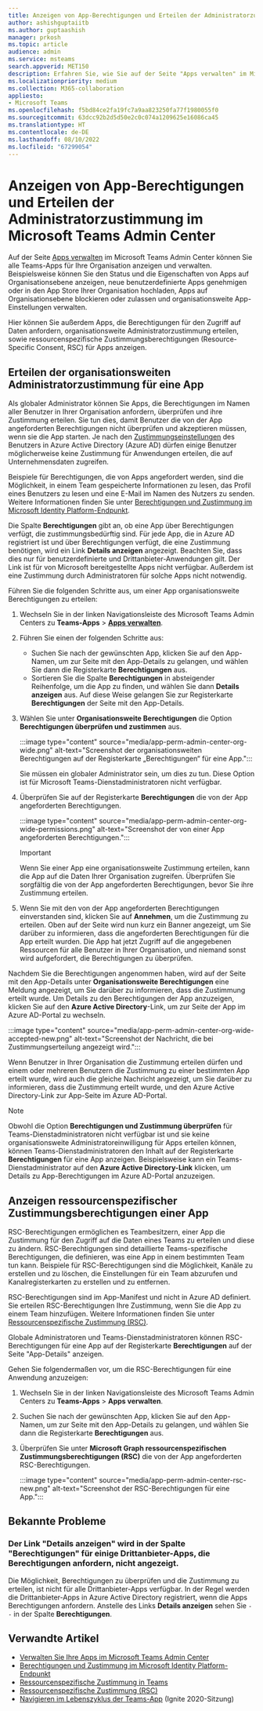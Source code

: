 ```yaml
---
title: Anzeigen von App-Berechtigungen und Erteilen der Administratorzustimmung im Microsoft Teams Admin Center
author: ashishguptaiitb
ms.author: guptaashish
manager: prkosh
ms.topic: article
audience: admin
ms.service: msteams
search.appverid: MET150
description: Erfahren Sie, wie Sie auf der Seite "Apps verwalten" im Microsoft Teams-Administrationszentrum die von Apps angeforderten Berechtigungen anzeigen und den Apps eine Admin-Zustimmung erteilen.
ms.localizationpriority: medium
ms.collection: M365-collaboration
appliesto:
- Microsoft Teams
ms.openlocfilehash: f5bd84ce2fa19fc7a9aa823250fa77f1980055f0
ms.sourcegitcommit: 63dcc92b2d5d50e2c0c074a1209625e16086ca45
ms.translationtype: HT
ms.contentlocale: de-DE
ms.lasthandoff: 08/10/2022
ms.locfileid: "67299054"
---
```

# <a name="view-app-permissions-and-grant-admin-consent-in-the-microsoft-teams-admin-center"></a>Anzeigen von App-Berechtigungen und Erteilen der Administratorzustimmung im Microsoft Teams Admin Center

Auf der Seite [Apps verwalten](manage-apps.md) im Microsoft Teams Admin Center können Sie alle Teams-Apps für Ihre Organisation anzeigen und verwalten. Beispielsweise können Sie den Status und die Eigenschaften von Apps auf Organisationsebene anzeigen, neue benutzerdefinierte Apps genehmigen oder in den App Store Ihrer Organisation hochladen, Apps auf Organisationsebene blockieren oder zulassen und organisationsweite App-Einstellungen verwalten.

Hier können Sie außerdem Apps, die Berechtigungen für den Zugriff auf Daten anfordern, organisationsweite Administratorzustimmung erteilen, sowie ressourcenspezifische Zustimmungsberechtigungen (Resource-Specific Consent, RSC) für Apps anzeigen.

## <a name="grant-org-wide-admin-consent-to-an-app"></a>Erteilen der organisationsweiten Administratorzustimmung für eine App

Als globaler Administrator können Sie Apps, die Berechtigungen im Namen aller Benutzer in Ihrer Organisation anfordern, überprüfen und ihre Zustimmung erteilen. Sie tun dies, damit Benutzer die von der App angeforderten Berechtigungen nicht überprüfen und akzeptieren müssen, wenn sie die App starten. Je nach den [Zustimmungseinstellungen](/azure/active-directory/manage-apps/configure-user-consent) des Benutzers in Azure Active Directory (Azure AD) dürfen einige Benutzer möglicherweise keine Zustimmung für Anwendungen erteilen, die auf Unternehmensdaten zugreifen.

Beispiele für Berechtigungen, die von Apps angefordert werden, sind die Möglichkeit, in einem Team gespeicherte Informationen zu lesen, das Profil eines Benutzers zu lesen und eine E-Mail im Namen des Nutzers zu senden. Weitere Informationen finden Sie unter [Berechtigungen und Zustimmung im Microsoft Identity Platform-Endpunkt](/azure/active-directory/develop/v2-permissions-and-consent).

Die Spalte **Berechtigungen** gibt an, ob eine App über Berechtigungen verfügt, die zustimmungsbedürftig sind. Für jede App, die in Azure AD registriert ist und über Berechtigungen verfügt, die eine Zustimmung benötigen, wird ein Link **Details anzeigen** angezeigt. Beachten Sie, dass dies nur für benutzerdefinierte und Drittanbieter-Anwendungen gilt. Der Link ist für von Microsoft bereitgestellte Apps nicht verfügbar. Außerdem ist eine Zustimmung durch Administratoren für solche Apps nicht notwendig.

Führen Sie die folgenden Schritte aus, um einer App organisationsweite Berechtigungen zu erteilen:

1. Wechseln Sie in der linken Navigationsleiste des Microsoft Teams Admin Centers zu **Teams-Apps** > **[Apps verwalten](https://admin.teams.microsoft.com/policies/manage-apps)**.

1. Führen Sie einen der folgenden Schritte aus:
    * Suchen Sie nach der gewünschten App, klicken Sie auf den App-Namen, um zur Seite mit den App-Details zu gelangen, und wählen Sie dann die Registerkarte **Berechtigungen** aus.
    * Sortieren Sie die Spalte **Berechtigungen** in absteigender Reihenfolge, um die App zu finden, und wählen Sie dann **Details anzeigen** aus. Auf diese Weise gelangen Sie zur Registerkarte **Berechtigungen** der Seite mit den App-Details.

1. Wählen Sie unter **Organisationsweite Berechtigungen** die Option **Berechtigungen überprüfen und zustimmen** aus.

    :::image type="content" source="media/app-perm-admin-center-org-wide.png" alt-text="Screenshot der organisationsweiten Berechtigungen auf der Registerkarte „Berechtigungen“ für eine App.":::

    Sie müssen ein globaler Administrator sein, um dies zu tun. Diese Option ist für Microsoft Teams-Dienstadministratoren nicht verfügbar.

1. Überprüfen Sie auf der Registerkarte **Berechtigungen** die von der App angeforderten Berechtigungen.

    :::image type="content" source="media/app-perm-admin-center-org-wide-permissions.png" alt-text="Screenshot der von einer App angeforderten Berechtigungen.":::

    > [!IMPORTANT]
    > Wenn Sie einer App eine organisationsweite Zustimmung erteilen, kann die App auf die Daten Ihrer Organisation zugreifen. Überprüfen Sie sorgfältig die von der App angeforderten Berechtigungen, bevor Sie ihre Zustimmung erteilen.

1. Wenn Sie mit den von der App angeforderten Berechtigungen einverstanden sind, klicken Sie auf **Annehmen**, um die Zustimmung zu erteilen. Oben auf der Seite wird nun kurz ein Banner angezeigt, um Sie darüber zu informieren, dass die angeforderten Berechtigungen für die App erteilt wurden. Die App hat jetzt Zugriff auf die angegebenen Ressourcen für alle Benutzer in Ihrer Organisation, und niemand sonst wird aufgefordert, die Berechtigungen zu überprüfen.

Nachdem Sie die Berechtigungen angenommen haben, wird auf der Seite mit den App-Details unter **Organisationsweite Berechtigungen** eine Meldung angezeigt, um Sie darüber zu informieren, dass die Zustimmung erteilt wurde. Um Details zu den Berechtigungen der App anzuzeigen, klicken Sie auf den **Azure Active Directory**-Link, um zur Seite der App im Azure AD-Portal zu wechseln.

:::image type="content" source="media/app-perm-admin-center-org-wide-accepted-new.png" alt-text="Screenshot der Nachricht, die bei Zustimmungserteilung angezeigt wird.":::

Wenn Benutzer in Ihrer Organisation die Zustimmung erteilen dürfen und einem oder mehreren Benutzern die Zustimmung zu einer bestimmten App erteilt wurde, wird auch die gleiche Nachricht angezeigt, um Sie darüber zu informieren, dass die Zustimmung erteilt wurde, und den Azure Active Directory-Link zur App-Seite im Azure AD-Portal.

> [!NOTE]
> Obwohl die Option **Berechtigungen und Zustimmung überprüfen** für Teams-Dienstadministratoren nicht verfügbar ist und sie keine organisationsweite Administratoreinwilligung für Apps erteilen können, können Teams-Dienstadministratoren den Inhalt auf der Registerkarte **Berechtigungen** für eine App anzeigen. Beispielsweise kann ein Teams-Dienstadministrator auf den **Azure Active Directory-Link** klicken, um Details zu App-Berechtigungen im Azure AD-Portal anzuzeigen.

## <a name="view-resource-specific-consent-permissions-of-an-app"></a>Anzeigen ressourcenspezifischer Zustimmungsberechtigungen einer App

RSC-Berechtigungen ermöglichen es Teambesitzern, einer App die Zustimmung für den Zugriff auf die Daten eines Teams zu erteilen und diese zu ändern. RSC-Berechtigungen sind detaillierte Teams-spezifische Berechtigungen, die definieren, was eine App in einem bestimmten Team tun kann. Beispiele für RSC-Berechtigungen sind die Möglichkeit, Kanäle zu erstellen und zu löschen, die Einstellungen für ein Team abzurufen und Kanalregisterkarten zu erstellen und zu entfernen.

RSC-Berechtigungen sind im App-Manifest und nicht in Azure AD definiert. Sie erteilen RSC-Berechtigungen Ihre Zustimmung, wenn Sie die App zu einem Team hinzufügen. Weitere Informationen finden Sie unter [Ressourcenspezifische Zustimmung (RSC)](/microsoftteams/platform/graph-api/rsc/resource-specific-consent).

Globale Administratoren und Teams-Dienstadministratoren können RSC-Berechtigungen für eine App auf der Registerkarte **Berechtigungen** auf der Seite "App-Details" anzeigen.

Gehen Sie folgendermaßen vor, um die RSC-Berechtigungen für eine Anwendung anzuzeigen:

1. Wechseln Sie in der linken Navigationsleiste des Microsoft Teams Admin Centers zu **Teams-Apps** > **Apps verwalten**.
1. Suchen Sie nach der gewünschten App, klicken Sie auf den App-Namen, um zur Seite mit den App-Details zu gelangen, und wählen Sie dann die Registerkarte **Berechtigungen** aus.
1. Überprüfen Sie unter **Microsoft Graph ressourcenspezifischen Zustimmungsberechtigungen (RSC)** die von der App angeforderten RSC-Berechtigungen.

    :::image type="content" source="media/app-perm-admin-center-rsc-new.png" alt-text="Screenshot der RSC-Berechtigungen für eine App.":::

## <a name="known-issues"></a>Bekannte Probleme

### <a name="the-view-details-link-isnt-displayed-in-the-permissions-column-for-some-third-party-apps-that-request-permissions"></a>Der Link "Details anzeigen" wird in der Spalte "Berechtigungen" für einige Drittanbieter-Apps, die Berechtigungen anfordern, nicht angezeigt.

Die Möglichkeit, Berechtigungen zu überprüfen und die Zustimmung zu erteilen, ist nicht für alle Drittanbieter-Apps verfügbar. In der Regel werden die Drittanbieter-Apps in Azure Active Directory registriert, wenn die Apps Berechtigungen anfordern. Anstelle des Links **Details anzeigen** sehen Sie `--` in der Spalte **Berechtigungen**.

## <a name="related-articles"></a>Verwandte Artikel

* [Verwalten Sie Ihre Apps im Microsoft Teams Admin Center](manage-apps.md)
* [Berechtigungen und Zustimmung im Microsoft Identity Platform-Endpunkt](/azure/active-directory/develop/v2-permissions-and-consent)
* [Ressourcenspezifische Zustimmung in Teams](resource-specific-consent.md)
* [Ressourcenspezifische Zustimmung (RSC)](/microsoftteams/platform/graph-api/rsc/resource-specific-consent)
* [Navigieren im Lebenszyklus der Teams-App](https://aka.ms/PR132) (Ignite 2020-Sitzung)
